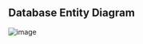 ## Database Entity Diagram

![image](https://github.com/user-attachments/assets/527bae52-a268-4d06-a0c7-547bd3ac7a96)
